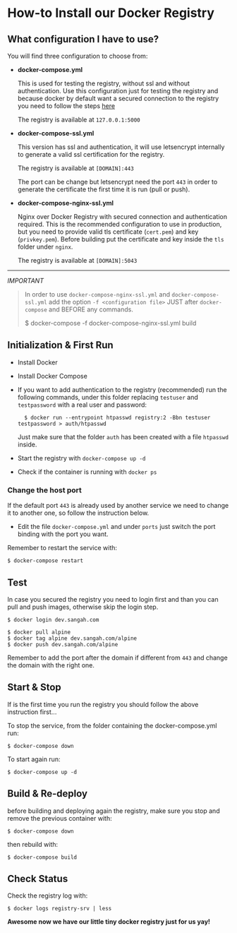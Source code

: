 # How-to Install our Docker Registry

## What configuration I have to use?

You will find three configuration to choose from:

- **docker-compose.yml**

    This is used for testing the registry, without ssl and without authentication.
    Use this configuration just for testing the registry 
    and because docker by default want a secured connection to the registry 
    you need to follow the steps [here](https://docs.docker.com/registry/insecure/#/deploying-a-plain-http-registry)

    The registry is available at ``127.0.0.1:5000``

- **docker-compose-ssl.yml**

    This version has ssl and authentication, it will use letsencrypt internally to generate 
    a valid ssl certification for the registry.

    The registry is available at `[DOMAIN]:443`

    The port can be change but letsencrypt need the port `443`
    in order to generate the certificate the first time it is run (pull or push).

- **docker-compose-nginx-ssl.yml**

    Nginx over Docker Registry with secured connection and authentication required. 
    This is the recommended configuration to use in production,
    but you need to provide valid tls certificate (`cert.pem`) and key (`privkey.pem`).
    Before building put the certificate and key inside the `tls` folder under `nginx`.

    The registry is available at `[DOMAIN]:5043`

---

*IMPORTANT*

> In order to use ``docker-compose-nginx-ssl.yml`` and ``docker-compose-ssl.yml`` 
> add the option ``-f <configuration file>`` JUST after ``docker-compose`` and BEFORE any commands.
>
>    $ docker-compose -f docker-compose-nginx-ssl.yml build


## Initialization & First Run

- Install Docker
- Install Docker Compose
- If you want to add authentication to the registry (recommended) run the following commands, under this folder 
  replacing ``testuser`` and ``testpassword`` with a real user and password:
  
        $ docker run --entrypoint htpasswd registry:2 -Bbn testuser testpassword > auth/htpasswd
  
  Just make sure that the folder ``auth`` has been created with a file ``htpasswd`` inside.
- Start the registry with ``docker-compose up -d``
- Check if the container is running with ``docker ps``


### Change the host port

If the default port ``443`` is already used by another service
we need to change it to another one, so follow the instruction below.

- Edit the file ``docker-compose.yml`` and under ``ports`` just switch the port binding with the port you want.

Remember to restart the service with:

    $ docker-compose restart

## Test

In case you secured the registry you need to login first and than you can pull and push images,
otherwise skip the login step.

    $ docker login dev.sangah.com

    $ docker pull alpine
    $ docker tag alpine dev.sangah.com/alpine
    $ docker push dev.sangah.com/alpine


Remember to add the port after the domain if different from ``443`` 
and change the domain with the right one.

## Start & Stop

If is the first time you run the registry you should follow the above instruction first...

To stop the service, from the folder containing the docker-compose.yml run:

    $ docker-compose down

To start again run:

    $ docker-compose up -d

## Build & Re-deploy

before building and deploying again the registry, 
make sure you stop and remove the previous container with:

    $ docker-compose down

then rebuild with:

    $ docker-compose build

## Check Status

Check the registry log with:

    $ docker logs registry-srv | less

**Awesome now we have our little tiny docker registry just for us yay!**